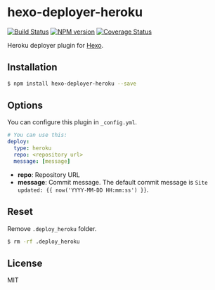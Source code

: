 # hexo-deployer-heroku

[![Build Status](https://github.com/hexojs/hexo-deployer-heroku/workflows/Tester/badge.svg)](https://github.com/hexojs/hexo-deployer-heroku/actions?query=workflow%3ATester)
[![NPM version](https://badge.fury.io/js/hexo-deployer-heroku.svg)](https://www.npmjs.com/package/hexo-deployer-heroku)
[![Coverage Status](https://coveralls.io/repos/hexojs/hexo-deployer-heroku/badge.svg)](https://coveralls.io/r/hexojs/hexo-deployer-heroku)

Heroku deployer plugin for [Hexo].

## Installation

``` bash
$ npm install hexo-deployer-heroku --save
```

## Options

You can configure this plugin in `_config.yml`.

``` yaml
# You can use this:
deploy:
  type: heroku
  repo: <repository url>
  message: [message]
```

- **repo**: Repository URL
- **message**: Commit message. The default commit message is `Site updated: {{ now('YYYY-MM-DD HH:mm:ss') }}`.

## Reset

Remove `.deploy_heroku` folder.

``` bash
$ rm -rf .deploy_heroku
```

## License

MIT

[Hexo]: https://hexo.io/